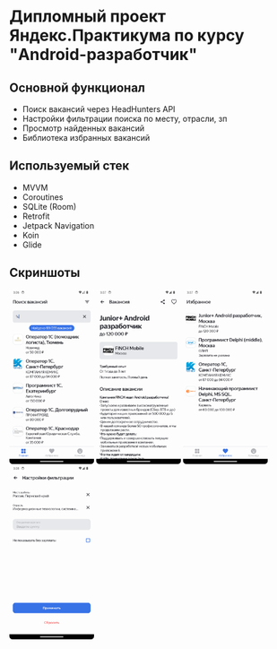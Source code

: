 # Дипломный проект Яндекс.Практикума по курсу "Android-разработчик"

## Основной функционал

- Поиск вакансий через HeadHunters API
- Настройки фильтрации поиска по месту, отрасли, зп
- Просмотр найденных вакансий
- Библиотека избранных вакансий


## Используемый стек

- MVVM
- Coroutines
- SQLite (Room)
- Retrofit
- Jetpack Navigation
- Koin
- Glide


## Скриншоты

<img src="./docs/img/1.png" width=30% height=30%>
<img src="./docs/img/2.png" width=30% height=30%>
<img src="./docs/img/3.png" width=30% height=30%>
<img src="./docs/img/4.png" width=30% height=30%>
